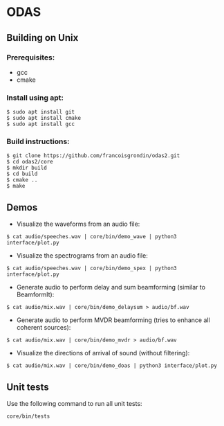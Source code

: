 # ODAS

## Building on Unix

### Prerequisites:

- gcc
- cmake

### Install using apt:

```
$ sudo apt install git
$ sudo apt install cmake
$ sudo apt install gcc
```

### Build instructions:

```
$ git clone https://github.com/francoisgrondin/odas2.git
$ cd odas2/core
$ mkdir build
$ cd build
$ cmake ..
$ make
```

## Demos

- Visualize the waveforms from an audio file:

```
$ cat audio/speeches.wav | core/bin/demo_wave | python3 interface/plot.py
```

- Visualize the spectrograms from an audio file:

```
$ cat audio/speeches.wav | core/bin/demo_spex | python3 interface/plot.py
```

- Generate audio to perform delay and sum beamforming (similar to BeamformIt):

```
$ cat audio/mix.wav | core/bin/demo_delaysum > audio/bf.wav
```

- Generate audio to perform MVDR beamforming (tries to enhance all coherent sources):

```
$ cat audio/mix.wav | core/bin/demo_mvdr > audio/bf.wav
```

- Visualize the directions of arrival of sound (without filtering):

```
$ cat audio/mix.wav | core/bin/demo_doas | python3 interface/plot.py
```

## Unit tests

Use the following command to run all unit tests:

```
core/bin/tests
```